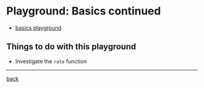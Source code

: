 # Playground: Basics continued

* [basics playground](./basics.md)

## Things to do with this playground

* Investigate the `rate` function

---
[back](../overview.md)